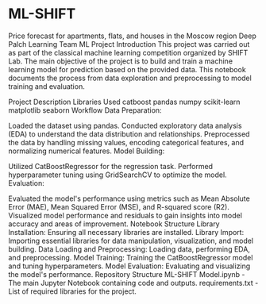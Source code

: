 # ML-SHIFT
Price forecast for apartments, flats, and houses in the Moscow region
Deep Palch Learning Team ML Project
Introduction
This project was carried out as part of the classical machine learning competition organized by SHIFT Lab. The main objective of the project is to build and train a machine learning model for prediction based on the provided data. This notebook documents the process from data exploration and preprocessing to model training and evaluation.

Project Description
Libraries Used
catboost
pandas
numpy
scikit-learn
matplotlib
seaborn
Workflow
Data Preparation:

Loaded the dataset using pandas.
Conducted exploratory data analysis (EDA) to understand the data distribution and relationships.
Preprocessed the data by handling missing values, encoding categorical features, and normalizing numerical features.
Model Building:

Utilized CatBoostRegressor for the regression task.
Performed hyperparameter tuning using GridSearchCV to optimize the model.
Evaluation:

Evaluated the model's performance using metrics such as Mean Absolute Error (MAE), Mean Squared Error (MSE), and R-squared score (R2).
Visualized model performance and residuals to gain insights into model accuracy and areas of improvement.
Notebook Structure
Library Installation: Ensuring all necessary libraries are installed.
Library Import: Importing essential libraries for data manipulation, visualization, and model building.
Data Loading and Preprocessing: Loading data, performing EDA, and preprocessing.
Model Training: Training the CatBoostRegressor model and tuning hyperparameters.
Model Evaluation: Evaluating and visualizing the model's performance.
Repository Structure
ML-SHIFT Model.ipynb - The main Jupyter Notebook containing code and outputs.
requirements.txt - List of required libraries for the project.
